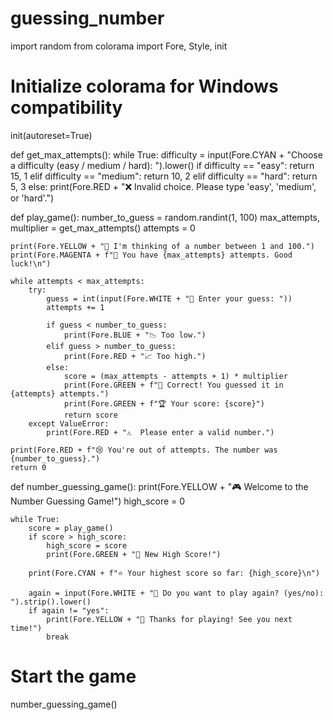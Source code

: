 # guessing_number
import random
from colorama import Fore, Style, init

# Initialize colorama for Windows compatibility
init(autoreset=True)

def get_max_attempts():
    while True:
        difficulty = input(Fore.CYAN + "Choose a difficulty (easy / medium / hard): ").lower()
        if difficulty == "easy":
            return 15, 1
        elif difficulty == "medium":
            return 10, 2
        elif difficulty == "hard":
            return 5, 3
        else:
            print(Fore.RED + "❌ Invalid choice. Please type 'easy', 'medium', or 'hard'.")

def play_game():
    number_to_guess = random.randint(1, 100)
    max_attempts, multiplier = get_max_attempts()
    attempts = 0

    print(Fore.YELLOW + "🤖 I'm thinking of a number between 1 and 100.")
    print(Fore.MAGENTA + f"🧠 You have {max_attempts} attempts. Good luck!\n")

    while attempts < max_attempts:
        try:
            guess = int(input(Fore.WHITE + "🔢 Enter your guess: "))
            attempts += 1

            if guess < number_to_guess:
                print(Fore.BLUE + "📉 Too low.")
            elif guess > number_to_guess:
                print(Fore.RED + "📈 Too high.")
            else:
                score = (max_attempts - attempts + 1) * multiplier
                print(Fore.GREEN + f"🎉 Correct! You guessed it in {attempts} attempts.")
                print(Fore.GREEN + f"🏆 Your score: {score}")
                return score
        except ValueError:
            print(Fore.RED + "⚠️  Please enter a valid number.")

    print(Fore.RED + f"😢 You're out of attempts. The number was {number_to_guess}.")
    return 0

def number_guessing_game():
    print(Fore.YELLOW + "🎮 Welcome to the Number Guessing Game!")
    high_score = 0

    while True:
        score = play_game()
        if score > high_score:
            high_score = score
            print(Fore.GREEN + "🥇 New High Score!")

        print(Fore.CYAN + f"⭐ Your highest score so far: {high_score}\n")

        again = input(Fore.WHITE + "🔁 Do you want to play again? (yes/no): ").strip().lower()
        if again != "yes":
            print(Fore.YELLOW + "👋 Thanks for playing! See you next time!")
            break

# Start the game
number_guessing_game()
